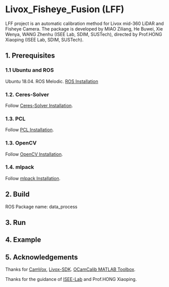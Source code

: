 # Livox_Fisheye_Fusion (LFF)
LFF project is an automatic calibration method for Livox mid-360 LiDAR and Fisheye Camera. The package is developed by MIAO Ziliang, He Buwei, Xie Wenya, WANG Zhenhu (ISEE Lab, SDIM, SUSTech), directed by Prof.HONG Xiaoping (ISEE Lab, SDIM, SUSTech).


## 1. Prerequisites
### 1.1 **Ubuntu** and **ROS**
Ubuntu 18.04.
ROS Melodic. [ROS Installation](http://wiki.ros.org/ROS/Installation)
### 1.2. **Ceres-Solver**
Follow [Ceres-Solver Installation](http://ceres-solver.org/installation.html).
### 1.3. **PCL**
Follow [PCL Installation](http://www.pointclouds.org/downloads/linux.html).
### 1.3. **OpenCV**
Follow [OpenCV Installation](https://opencv.org/).
### 1.4. **mlpack**
Follow [mlpack Installation](https://mlpack.org/).

## 2. Build 
ROS Package name: data_process


## 3. Run



## 4. Example



## 5. Acknowledgements
Thanks for [CamVox](https://github.com/ISEE-Technology/CamVox), [Livox-SDK](https://github.com/Livox-SDK/livox_camera_lidar_calibration). [OCamCalib MATLAB Toolbox](https://sites.google.com/site/scarabotix/ocamcalib-omnidirectional-camera-calibration-toolbox-for-matlab).

Thanks for the guidance of [ISEE-Lab](https://isee.technology/) and Prof.HONG Xiaoping.
